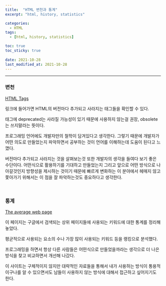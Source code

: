 ```yaml
---
title:  "HTML 변천과 통계"
excerpt: "html, history, statistics"

categories:
  - HTML
tags:
  - [html, history, statistics]

toc: true
toc_sticky: true
 
date: 2021-10-28 
last_modified_at: 2021-10-28
---  
```


***

### 변천  

<a href="http://www.martinrinehart.com/frontend-engineering/engineers/html/html-tag-history.html" target="_blank">HTML Tags</a>  

링크에 들어가면 HTML의 버전마다 추가되고 사라지는 태그들을 확인할 수 있다.  

태그에 deprecated는 사라질 가능성이 있기 때문에 사용하지 않는걸 권장, obsolete는 쓰지말라는 뜻이다.

프로그래밍 언어에도 개발자만의 철학이 담겨있다고 생각한다. 그렇기 때문에 개발자가 어떤 의도로 만들었는지 파악하면서 공부하는 것이 언어를 이해하는데 도움이 된다고 느꼈다. 

버전마다 추가되고 사라지는 것을 살펴보는것 또한 개발자의 생각을 들여다 보기 좋은 수단이다. 어떤식으로 활용하기를 기대하고 만들었는지 그리고 앞으로 어떤 방식으로 나아갈것인지 방향성을 제시하는 것이기 때문에 빠르게 변화하는 이 분야에서 헤매지 않고 쫓아가기 위해서는 이 점을 잘 파악하는것도 중요하다고 생각한다.  

<br/>

### 통계  

<a href="https://www.advancedwebranking.com/html/" target="_blank">The average web page</a> 

이 페이지는 구글에서 검색되는 상위 페이지들에 사용되는 키워드에 대한 통계를 정리해 놓았다.  

평균적으로 사용되는 요소의 수나 가장 많이 사용되는 키워드 등을 랭킹으로 분석했다.  

프로그래밍을 하면서 항상 다른 사람들은 어떤식으로 만들었을까라는 생각으로 더 나은 방식을 찾고 비교하면서 개선해 나갔다.  

이 사이트는 구체적이지 않지만 대략적인 자료들을 통해서 내가 사용하는 방식이 통용적이구나를 알 수 있으면서도 남들이 사용하지 않는 방식에 대해서 접근하고 싶어지기도 한다.  
